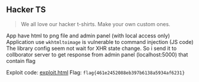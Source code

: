 ## Hacker TS
> We all love our hacker t-shirts. Make your own custom ones.

App have html to png file and admin panel (with local access only)  
Application use `wkhtmltoimage` is vulnerable to command injection (JS code) 
The library config seem not wait for XHR state change. So i send it to collborator server to get response from admin panel (localhost:5000) that contain flag  

Exploit code: [exploit.html](exploit.html?raw=true)
Flag: `flag{461e2452088eb397b6138a5934af6231}`